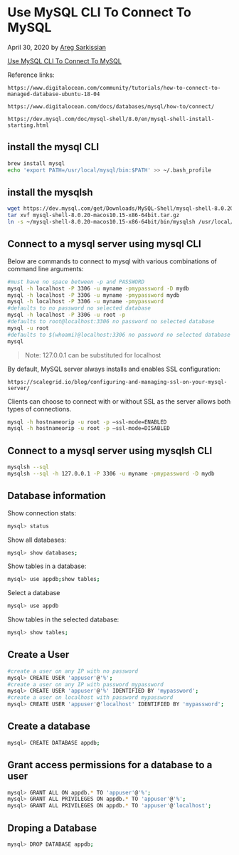 # Use MySQL CLI To Connect To MySQL

April 30, 2020 by [Areg Sarkissian](https://aregsar.com/about)

[Use MySQL CLI To Connect To MySQL](https://aregsar.com/blog/2020/use-mysql-cli-to-connect-to-mysql)

Reference links:

`https://www.digitalocean.com/community/tutorials/how-to-connect-to-managed-database-ubuntu-18-04`

`https://www.digitalocean.com/docs/databases/mysql/how-to/connect/`

`https://dev.mysql.com/doc/mysql-shell/8.0/en/mysql-shell-install-starting.html`

## install the mysql CLI

```bash
brew install mysql
echo 'export PATH=/usr/local/mysql/bin:$PATH' >> ~/.bash_profile
```

## install the mysqlsh

```bash
wget https://dev.mysql.com/get/Downloads/MySQL-Shell/mysql-shell-8.0.20-macos10.15-x86-64bit.tar.gz
tar xvf mysql-shell-8.0.20-macos10.15-x86-64bit.tar.gz
ln -s ~/mysql-shell-8.0.20-macos10.15-x86-64bit/bin/mysqlsh /usr/local/bin/
```

## Connect to a mysql server using mysql CLI

Below are commands to connect to mysql with various combinations of command line arguments:

```bash
#must have no space between -p and PASSWORD
mysql -h localhost -P 3306 -u myname -pmypassword -D mydb
mysql -h localhost -P 3306 -u myname -pmypassword mydb
mysql -h localhost -P 3306 -u myname -pmypassword
#defaults to no password no selected database
mysql -h localhost -P 3306 -u root -p
#defaults to root@localhost:3306 no password no selected database
mysql -u root
#defaults to $(whoami)@localhost:3306 no password no selected database
mysql
```

> Note: 127.0.0.1 can be substituted for localhost


By default, MySQL server always installs and enables SSL configuration:

`https://scalegrid.io/blog/configuring-and-managing-ssl-on-your-mysql-server/`

Clients can choose to connect with or without SSL as the server allows both types of connections.

```bash
mysql -h hostnameorip -u root -p –ssl-mode=ENABLED
mysql -h hostnameorip -u root -p –ssl-mode=DISABLED
```

## Connect to a mysql server using mysqlsh CLI

```bash
mysqlsh --sql
mysqlsh --sql -h 127.0.0.1 -P 3306 -u myname -pmypassword -D mydb
```

## Database information

Show connection stats:

```bash
mysql> status
```

Show all databases:

```bash
mysql> show databases;
```

Show tables in a database:

```bash
mysql> use appdb;show tables;
```

Select a database

```bash
mysql> use appdb
```

Show tables in the selected database:

```bash
mysql> show tables;
```

## Create a User

```bash
#create a user on any IP with no password
mysql> CREATE USER 'appuser'@'%';
#create a user on any IP with password mypassword
mysql> CREATE USER 'appuser'@'%' IDENTIFIED BY 'mypassword';
#create a user on localhost with password mypassword
mysql> CREATE USER 'appuser'@'localhost' IDENTIFIED BY 'mypassword';
```

## Create a database

```bash
mysql> CREATE DATABASE appdb;
```

## Grant access permissions for a database to a user

```bash
mysql> GRANT ALL ON appdb.* TO 'appuser'@'%';
mysql> GRANT ALL PRIVILEGES ON appdb.* TO 'appuser'@'%';
mysql> GRANT ALL PRIVILEGES ON appdb.* TO 'appuser'@'localhost';
```

## Droping a Database

```bash
mysql> DROP DATABASE appdb;
```
